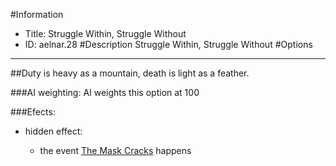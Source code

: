 #Information
 - Title: Struggle Within, Struggle Without
 - ID: aelnar.28
#Description
Struggle Within, Struggle Without
#Options

___
##Duty is heavy as a mountain, death is light as a feather.

###AI weighting:
AI weights this option at 100


###Efects:<ul><li>hidden effect:</li><ul><li>the event [The Mask Cracks](../events/the_mask_cracks.md) happens</li></ul></ul>
